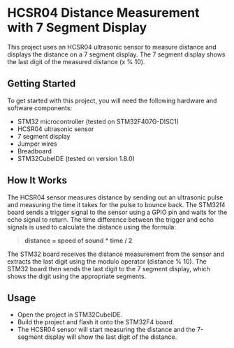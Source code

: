 # HCSR04 Distance Measurement with 7 Segment Display
This project uses an HCSR04 ultrasonic sensor to measure distance and displays the distance on a 7 segment display. The 7 segment display shows the last digit of the measured distance (x % 10).

## Getting Started
To get started with this project, you will need the following hardware and software components:
- STM32 microcontroller (tested on STM32F407G-DISC1)
- HCSR04 ultrasonic sensor
- 7 segment display
- Jumper wires
- Breadboard
- STM32CubeIDE (tested on version 1.8.0)

## How It Works
The HCSR04 sensor measures distance by sending out an ultrasonic pulse and measuring the time it takes for the pulse to bounce back. The STM32f4 board sends a trigger signal to the sensor using a GPIO pin and waits for the echo signal to return. The time difference between the trigger and echo signals is used to calculate the distance using the formula:
>**distance = speed of sound * time / 2**

The STM32 board receives the distance measurement from the sensor and extracts the last digit using the modulo operator (distance % 10). The STM32 board then sends the last digit to the 7 segment display, which shows the digit using the appropriate segments.

## Usage
- Open the project in STM32CubeIDE.
- Build the project and flash it onto the STM32F4 board.
- The HCSR04 sensor will start measuring the distance and the 7-segment display will show the last digit of the distance.
